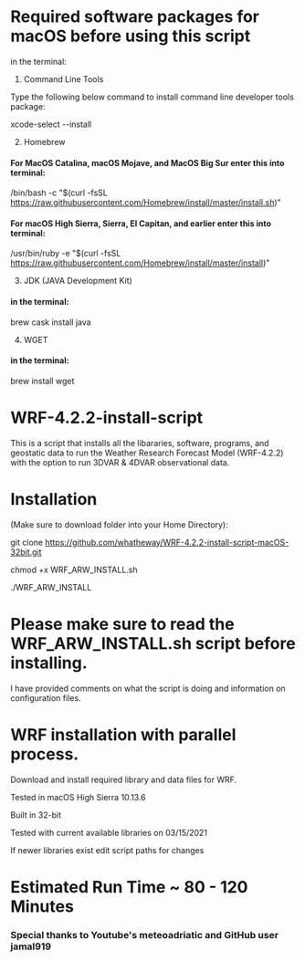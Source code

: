 # Required software packages for macOS before using this script
in the terminal:

1. Command Line Tools

Type the following below command to install command line developer tools package:

xcode-select --install



2. Homebrew

#### For MacOS Catalina, macOS Mojave, and MacOS Big Sur enter this into terminal:

/bin/bash -c "$(curl -fsSL https://raw.githubusercontent.com/Homebrew/install/master/install.sh)"

#### For macOS High Sierra, Sierra, El Capitan, and earlier enter this into terminal:

/usr/bin/ruby -e "$(curl -fsSL https://raw.githubusercontent.com/Homebrew/install/master/install)"



3. JDK (JAVA Development Kit) 

#### in the terminal:

brew cask install java

 
 
 
4. WGET

#### in the terminal:

brew install wget

 
 
 
 

# WRF-4.2.2-install-script
This is a script that installs all the libararies, software, programs, and geostatic data to run the Weather Research Forecast Model (WRF-4.2.2) with the option to run 3DVAR & 4DVAR observational data. 

# Installation 
(Make sure to download folder into your Home Directory):

git clone https://github.com/whatheway/WRF-4.2.2-install-script-macOS-32bit.git

chmod +x WRF_ARW_INSTALL.sh

./WRF_ARW_INSTALL

# Please make sure to read the WRF_ARW_INSTALL.sh script before installing.  
I have provided comments on what the script is doing and information on configuration files.


# WRF installation with parallel process.

Download and install required library and data files for WRF.

Tested in macOS High Sierra 10.13.6

Built in 32-bit

Tested with current available libraries on 03/15/2021

If newer libraries exist edit script paths for changes

# Estimated Run Time ~ 80 - 120 Minutes
### Special thanks to  Youtube's meteoadriatic and GitHub user jamal919

